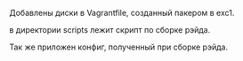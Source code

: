 Добавлены диски в Vagrantfile, созданный пакером в exc1. 

в директории scripts лежит скрипт по сборке рэйда. 

Так же приложен конфиг, полученный при сборке рэйда. 
